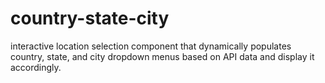 # country-state-city
interactive location selection component that dynamically populates country, state, and city dropdown menus based on API data and display it accordingly.
